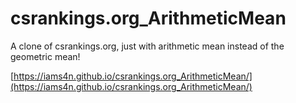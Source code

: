 # csrankings.org_ArithmeticMean
A clone of csrankings.org, just with arithmetic mean instead of the geometric mean!

[https://iams4n.github.io/csrankings.org_ArithmeticMean/](https://iams4n.github.io/csrankings.org_ArithmeticMean/)
